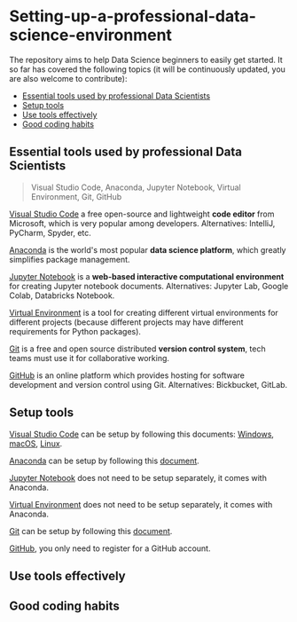 # Setting-up-a-professional-data-science-environment
The repository aims to help Data Science beginners to easily get started. It so far has covered the following topics (it will be continuously updated, you are also welcome to contribute):

- [Essential tools used by professional Data Scientists](#essential-tools-used-by-professional-data-scientists)
- [Setup tools](#setup-tools)
- [Use tools effectively](#use-tools-effectively)
- [Good coding habits](#good-coding-habits)


## Essential tools used by professional Data Scientists
> Visual Studio Code, Anaconda, Jupyter Notebook, Virtual Environment, Git, GitHub

[Visual Studio Code](https://code.visualstudio.com/docs) a free open-source and lightweight **code editor** from Microsoft, which is very popular among developers. Alternatives: IntelliJ, PyCharm, Spyder, etc. 

[Anaconda](https://www.anaconda.com/) is the world's most popular **data science platform**, which greatly simplifies package management.

[Jupyter Notebook](https://jupyter.org/) is a **web-based interactive computational environment** for creating Jupyter notebook documents. Alternatives: Jupyter Lab, Google Colab, Databricks Notebook.

[Virtual Environment](https://docs.python.org/3/library/venv.html#:~:text=A%20virtual%20environment%20is%20a,part%20of%20your%20operating%20system.) is a tool for creating different virtual environments for different projects (because different projects may have different requirements for Python packages). 

[Git](https://git-scm.com/) is a free and open source distributed **version control system**, tech teams must use it for collaborative working.

[GitHub](https://github.com/) is an online platform which provides hosting for software development and version control using Git. Alternatives: Bickbucket, GitLab.

## Setup tools
[Visual Studio Code](https://code.visualstudio.com/docs) can be setup by following this documents: [Windows](https://code.visualstudio.com/docs/setup/windows), [macOS](https://code.visualstudio.com/docs/setup/mac), [Linux](https://code.visualstudio.com/docs/setup/linux). 

[Anaconda](https://www.anaconda.com/) can be setup by following this [document](https://www.anaconda.com/products/individual). 

[Jupyter Notebook](https://jupyter.org/) does not need to be setup separately, it comes with Anaconda.

[Virtual Environment](https://docs.python.org/3/library/venv.html#:~:text=A%20virtual%20environment%20is%20a,part%20of%20your%20operating%20system.) does not need to be setup separately, it comes with Anaconda.

[Git](https://git-scm.com/) can be setup by following this [document](https://git-scm.com/book/en/v2/Getting-Started-Installing-Git).

[GitHub](https://github.com/), you only need to register for a GitHub account.

## Use tools effectively

## Good coding habits
